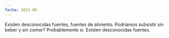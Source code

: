 ```yaml
---
fecha: 2023-08
---
```

Existen desconocidas fuentes,
fuentes de alimento.
Podríamos subsistir sin beber y sin comer?
Probablemente si.
Existen desconocidas fuentes.